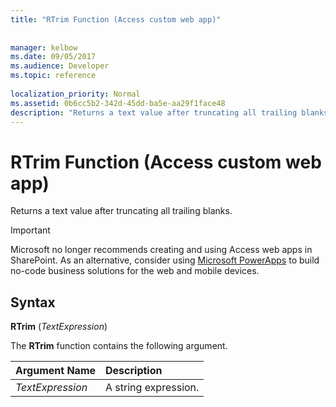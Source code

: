 ```yaml
---
title: "RTrim Function (Access custom web app)"
 
 
manager: kelbow
ms.date: 09/05/2017
ms.audience: Developer
ms.topic: reference
  
localization_priority: Normal
ms.assetid: 0b6cc5b2-342d-45dd-ba5e-aa29f1face48
description: "Returns a text value after truncating all trailing blanks."
---
```


# RTrim Function (Access custom web app)

Returns a text value after truncating all trailing blanks.
  
> [!IMPORTANT]
> Microsoft no longer recommends creating and using Access web apps in SharePoint. As an alternative, consider using [Microsoft PowerApps](https://powerapps.microsoft.com/en-us/) to build no-code business solutions for the web and mobile devices. 
  
## Syntax

 **RTrim** (*TextExpression*) 
  
The **RTrim** function contains the following argument. 
  
|**Argument Name**|**Description**|
|:-----|:-----|
| *TextExpression*  <br/> |A string expression.  <br/> |
   

